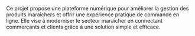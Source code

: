 Ce projet propose une plateforme numérique pour améliorer la gestion des produits maraîchers et offrir une expérience pratique de commande en ligne. Elle vise à moderniser le secteur maraîcher en connectant commerçants et clients grâce à une solution simple et efficace.
